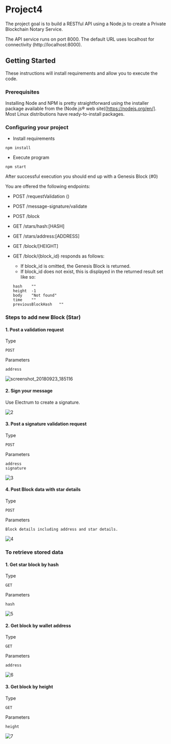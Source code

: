 # Project4
The project goal is to build a RESTful API using a Node.js to create a Private Blockchain Notary Service.

The API service runs on port 8000. The default URL uses localhost for connectivity (http://localhost:8000).

## Getting Started

These instructions will install requirements and allow you to execute the code.
### Prerequisites

Installing Node and NPM is pretty straightforward using the installer package available from the (Node.js® web site)[https://nodejs.org/en/]. Most Linux distributions have ready-to-install packages.

### Configuring your project


- Install requirements
```
npm install 
```
- Execute program
```
npm start
```

After successful execution you should end up with a Genesis Block (#0)

You are offered the following endpoints: 
- POST /requestValidation ()
- POST /message-signature/validate
- POST /block
- GET /stars/hash:[HASH]
- GET /stars/address:[ADDRESS]
- GET /block/[HEIGHT]

 
 

 - GET /block/{block_id} responds as follows: 
    - If block_id is omitted, the Genesis Block is returned.
    - If block_id does not exist, this is displayed in the returned result set like so:
     ```
    hash	""
    height	-1
    body	"Not found"
    time	""
    previousBlockHash	""
    ```

    
### Steps to add new Block (Star)
#### 1. Post a validation request
Type
```
POST
```
Parameters
```
address
```

![screenshot_20180923_185116](https://user-images.githubusercontent.com/15610147/45930163-dcfcf400-bf64-11e8-912a-10c032b318e5.png)


#### 2. Sign your message
Use Electrum to create a signature.

![2](https://user-images.githubusercontent.com/15610147/45930151-ceaed800-bf64-11e8-8cb7-6c362edafeed.png)






#### 3. Post a signature validation request
Type
```
POST
```
Parameters
```
address
signature
```
![3](https://user-images.githubusercontent.com/15610147/45930152-ceaed800-bf64-11e8-85aa-72323f036afb.png)

#### 4. Post Block data with star details
Type
```
POST
```
Parameters
```
Block details including address and star details.
```
![4](https://user-images.githubusercontent.com/15610147/45930153-ceaed800-bf64-11e8-9ed9-f926b1eb9089.png)



### To retrieve stored data
#### 1. Get star block by hash
Type
```
GET
```
Parameters
```
hash
```
![5](https://user-images.githubusercontent.com/15610147/45930154-cf476e80-bf64-11e8-8fd2-59085b6ac393.png)
#### 2. Get block by wallet address
Type
```
GET
```
Parameters
```
address
```
![6](https://user-images.githubusercontent.com/15610147/45930155-cf476e80-bf64-11e8-96f2-e69416c373ce.png)
#### 3. Get block by height
Type
```
GET
```
Parameters
```
height
```
![7](https://user-images.githubusercontent.com/15610147/45930156-cf476e80-bf64-11e8-917b-4c8079e4c2d4.png)



 
 
 